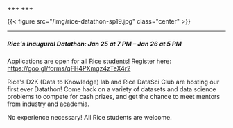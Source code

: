 +++
+++

{{< figure src="/img/rice-datathon-sp19.jpg" class="center" >}}

---

##### Rice's Inaugural Datathon: **Jan 25 at 7 PM – Jan 26 at 5 PM**

Applications are open for all Rice students! Register here:  
https://goo.gl/forms/qFH4PXmgz4zTeX4r2

Rice's D2K (Data to Knowledge) lab and Rice DataSci Club are hosting our first
ever Datathon! Come hack on a variety of datasets and data science problems to
compete for cash prizes, and get the chance to meet mentors from industry and
academia.

No experience necessary! All Rice students are welcome.

